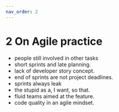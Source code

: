 ```yaml
---
nav_order: 2
---
```

# 2 On Agile practice

- people still involved in other tasks
- short sprints and late planning.
- lack of developer story concept.
- end of sprints are not project deadlines.
- sprints always leak
- the stupid as a, I want, so that. 
- fluid teams aimed at the feature.
- code quality in an agile mindset.

